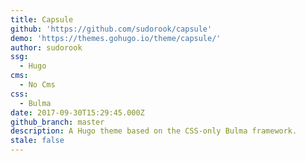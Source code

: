 ```yaml
---
title: Capsule
github: 'https://github.com/sudorook/capsule'
demo: 'https://themes.gohugo.io/theme/capsule/'
author: sudorook
ssg:
  - Hugo
cms:
  - No Cms
css:
  - Bulma
date: 2017-09-30T15:29:45.000Z
github_branch: master
description: A Hugo theme based on the CSS-only Bulma framework.
stale: false
---
```

